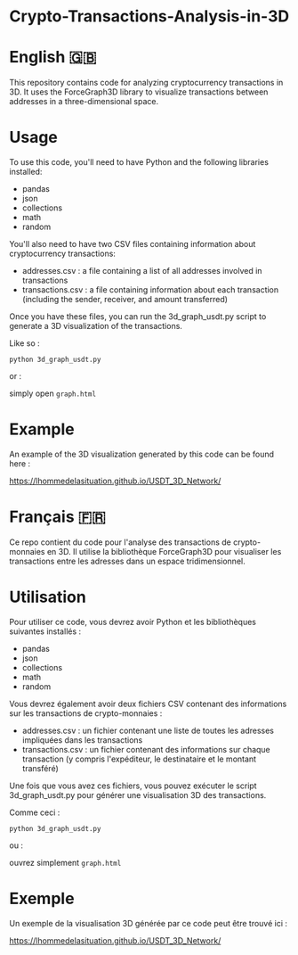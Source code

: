 # Crypto-Transactions-Analysis-in-3D

# English 🇬🇧

This repository contains code for analyzing cryptocurrency transactions in 3D. It uses the ForceGraph3D library to visualize transactions between addresses in a three-dimensional space.

# Usage

To use this code, you'll need to have Python and the following libraries installed:

- pandas
- json
- collections
- math
- random

You'll also need to have two CSV files containing information about cryptocurrency transactions:

- addresses.csv : a file containing a list of all addresses involved in transactions
- transactions.csv : a file containing information about each transaction (including the sender, receiver, and amount transferred)

Once you have these files, you can run the 3d_graph_usdt.py script to generate a 3D visualization of the transactions.

Like so : 

`python 3d_graph_usdt.py`

or :

simply open `graph.html`

# Example

An example of the 3D visualization generated by this code can be found here : 

https://lhommedelasituation.github.io/USDT_3D_Network/

# Français 🇫🇷

Ce repo contient du code pour l'analyse des transactions de crypto-monnaies en 3D. Il utilise la bibliothèque ForceGraph3D pour visualiser les transactions entre les adresses dans un espace tridimensionnel.

# Utilisation

Pour utiliser ce code, vous devrez avoir Python et les bibliothèques suivantes installés :

- pandas
- json
- collections
- math
- random

Vous devrez également avoir deux fichiers CSV contenant des informations sur les transactions de crypto-monnaies :

- addresses.csv : un fichier contenant une liste de toutes les adresses impliquées dans les transactions
- transactions.csv : un fichier contenant des informations sur chaque transaction (y compris l'expéditeur, le destinataire et le montant transféré)

Une fois que vous avez ces fichiers, vous pouvez exécuter le script 3d_graph_usdt.py pour générer une visualisation 3D des transactions.

Comme ceci :

`python 3d_graph_usdt.py`

ou :

ouvrez simplement `graph.html`

# Exemple

Un exemple de la visualisation 3D générée par ce code peut être trouvé ici :

https://lhommedelasituation.github.io/USDT_3D_Network/

